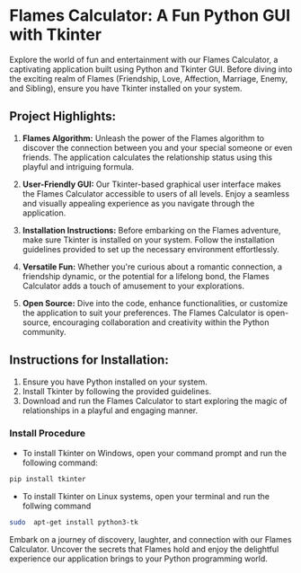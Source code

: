 # Flames Calculator: A Fun Python GUI with Tkinter

Explore the world of fun and entertainment with our Flames Calculator, a captivating application built using Python and Tkinter GUI. Before diving into the exciting realm of Flames (Friendship, Love, Affection, Marriage, Enemy, and Sibling), ensure you have Tkinter installed on your system.

## Project Highlights:

1. **Flames Algorithm:** Unleash the power of the Flames algorithm to discover the connection between you and your special someone or even friends. The application calculates the relationship status using this playful and intriguing formula.

2. **User-Friendly GUI:** Our Tkinter-based graphical user interface makes the Flames Calculator accessible to users of all levels. Enjoy a seamless and visually appealing experience as you navigate through the application.

3. **Installation Instructions:** Before embarking on the Flames adventure, make sure Tkinter is installed on your system. Follow the installation guidelines provided to set up the necessary environment effortlessly.

4. **Versatile Fun:** Whether you're curious about a romantic connection, a friendship dynamic, or the potential for a lifelong bond, the Flames Calculator adds a touch of amusement to your explorations.

5. **Open Source:** Dive into the code, enhance functionalities, or customize the application to suit your preferences. The Flames Calculator is open-source, encouraging collaboration and creativity within the Python community.

## Instructions for Installation:

1. Ensure you have Python installed on your system.
2. Install Tkinter by following the provided guidelines.
3. Download and run the Flames Calculator to start exploring the magic of relationships in a playful and engaging manner.
### Install Procedure

* To install Tkinter on Windows, open your command prompt and run the following command:
``` bash
pip install tkinter
```
* To install Tkinter on Linux systems, open your terminal and run the follwing command
``` bash
sudo  apt-get install python3-tk
```


Embark on a journey of discovery, laughter, and connection with our Flames Calculator. Uncover the secrets that Flames hold and enjoy the delightful experience our application brings to your Python programming world.
